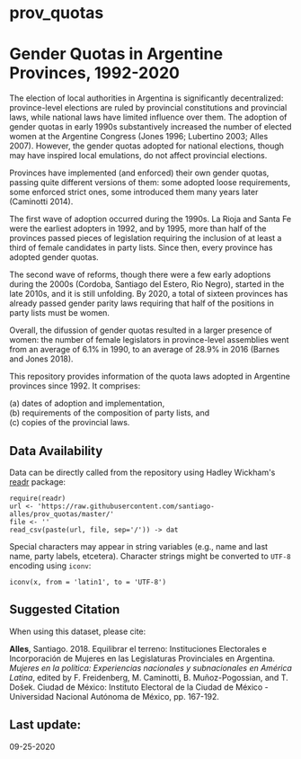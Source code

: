 # prov_quotas
Gender Quotas in Argentine Provinces, 1992-2020
===============================================

The election of local authorities in Argentina is significantly decentralized: province-level elections are ruled by provincial constitutions and provincial laws, while national laws have limited influence over them. The adoption of gender quotas in early 1990s substantively increased the number of elected women at the Argentine Congress (Jones 1996; Lubertino 2003; Alles 2007). However, the gender quotas adopted for national elections, though may have inspired local emulations, do not affect provincial elections.

Provinces have implemented (and enforced) their own gender quotas, passing quite different versions of them: some adopted loose requirements, some enforced strict ones, some introduced them many years later (Caminotti 2014).

The first wave of adoption occurred during the 1990s. La Rioja and Santa Fe were the earliest adopters in 1992, and by 1995, more than half of the provinces passed pieces of legislation requiring the inclusion of at least a third of female candidates in party lists. Since then, every province has adopted gender quotas.

The second wave of reforms, though there were a few early adoptions during the 2000s (Cordoba, Santiago del Estero, Rio Negro), started in the late 2010s, and it is still unfolding. By 2020, a total of sixteen provinces has already passed gender parity laws requiring that half of the positions in party lists must be women.

Overall, the difussion of gender quotas resulted in a larger presence of women: the number of female legislators in province-level assemblies went from an average of 6.1% in 1990, to an average of 28.9% in 2016 (Barnes and Jones 2018).

This repository provides information of the quota laws adopted in Argentine provinces since 1992. It comprises:

(a) dates of adoption and implementation,<br />
(b) requirements of the composition of party lists, and<br />
(c) copies of the provincial laws.

Data Availability
------------------

Data can be directly called from the repository using Hadley Wickham's <a href="https://cran.r-project.org/web/packages/readr/readr.pdf" target="_blank">readr</a> package:

<pre><code>require(readr)
url <- 'https://raw.githubusercontent.com/santiago-alles/prov_quotas/master/'
file <- ''
read_csv(paste(url, file, sep='/')) -> dat
</code></pre>

Special characters may appear in string variables (e.g., name and last name, party labels, etcetera). Character strings might be converted to <code>UTF-8</code> encoding using <code>iconv</code>:

<pre><code>iconv(x, from = 'latin1', to = 'UTF-8')</code></pre>

Suggested Citation
------------------

When using this dataset, please cite:

<b>Alles</b>, Santiago. 2018. Equilibrar el terreno: Instituciones Electorales e Incorporación de Mujeres en las Legislaturas Provinciales en Argentina. <em>Mujeres en la política: Experiencias nacionales y subnacionales en América Latina</em>, edited by F. Freidenberg, M. Caminotti, B. Muñoz-Pogossian, and T. Došek. Ciudad de México: Instituto Electoral de la Ciudad de México - Universidad Nacional Autónoma de México, pp. 167-192.

Last update:
------------------
09-25-2020
